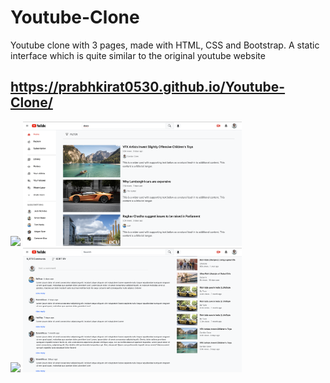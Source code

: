 # Youtube-Clone

Youtube clone with 3 pages, made with HTML, CSS and Bootstrap. A static interface which is quite similar to the original youtube website


## https://prabhkirat0530.github.io/Youtube-Clone/

<div>
  <img src="ScreenShots/1.png" width="350px">
  <img src="ScreenShots/2.png" width="350px">
</div>
    
<div>
  <img src="ScreenShots/3.png" width="350px">
  <img src="ScreenShots/4.png" width="350px">
</div>
